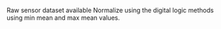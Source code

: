 Raw sensor dataset available
Normalize using the digital logic methods using min mean and max mean values. 
